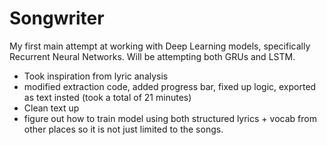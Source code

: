 # Songwriter 
My first main attempt at working with Deep Learning models, specifically Recurrent Neural Networks. Will be attempting both GRUs and LSTM. 


- Took inspiration from lyric analysis
- modified extraction code, added progress bar, fixed up logic, exported as text insted (took a total of 21 minutes)
- Clean text up
- figure out how to train model using both structured lyrics + vocab from other places so it is not just limited to the songs. 